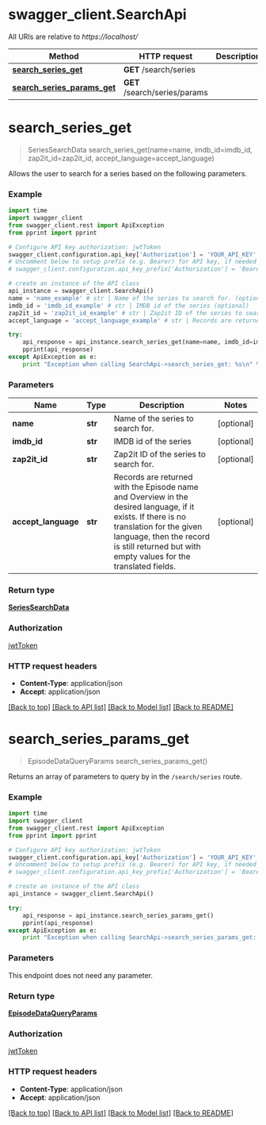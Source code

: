 # swagger_client.SearchApi

All URIs are relative to *https://localhost/*

Method | HTTP request | Description
------------- | ------------- | -------------
[**search_series_get**](SearchApi.md#search_series_get) | **GET** /search/series | 
[**search_series_params_get**](SearchApi.md#search_series_params_get) | **GET** /search/series/params | 


# **search_series_get**
> SeriesSearchData search_series_get(name=name, imdb_id=imdb_id, zap2it_id=zap2it_id, accept_language=accept_language)



Allows the user to search for a series based on the following parameters.

### Example 
```python
import time
import swagger_client
from swagger_client.rest import ApiException
from pprint import pprint

# Configure API key authorization: jwtToken
swagger_client.configuration.api_key['Authorization'] = 'YOUR_API_KEY'
# Uncomment below to setup prefix (e.g. Bearer) for API key, if needed
# swagger_client.configuration.api_key_prefix['Authorization'] = 'Bearer'

# create an instance of the API class
api_instance = swagger_client.SearchApi()
name = 'name_example' # str | Name of the series to search for. (optional)
imdb_id = 'imdb_id_example' # str | IMDB id of the series (optional)
zap2it_id = 'zap2it_id_example' # str | Zap2it ID of the series to search for. (optional)
accept_language = 'accept_language_example' # str | Records are returned with the Episode name and Overview in the desired language, if it exists. If there is no translation for the given language, then the record is still returned but with empty values for the translated fields. (optional)

try: 
    api_response = api_instance.search_series_get(name=name, imdb_id=imdb_id, zap2it_id=zap2it_id, accept_language=accept_language)
    pprint(api_response)
except ApiException as e:
    print "Exception when calling SearchApi->search_series_get: %s\n" % e
```

### Parameters

Name | Type | Description  | Notes
------------- | ------------- | ------------- | -------------
 **name** | **str**| Name of the series to search for. | [optional] 
 **imdb_id** | **str**| IMDB id of the series | [optional] 
 **zap2it_id** | **str**| Zap2it ID of the series to search for. | [optional] 
 **accept_language** | **str**| Records are returned with the Episode name and Overview in the desired language, if it exists. If there is no translation for the given language, then the record is still returned but with empty values for the translated fields. | [optional] 

### Return type

[**SeriesSearchData**](SeriesSearchData.md)

### Authorization

[jwtToken](../README.md#jwtToken)

### HTTP request headers

 - **Content-Type**: application/json
 - **Accept**: application/json

[[Back to top]](#) [[Back to API list]](../README.md#documentation-for-api-endpoints) [[Back to Model list]](../README.md#documentation-for-models) [[Back to README]](../README.md)

# **search_series_params_get**
> EpisodeDataQueryParams search_series_params_get()



Returns an array of parameters to query by in the `/search/series` route.

### Example 
```python
import time
import swagger_client
from swagger_client.rest import ApiException
from pprint import pprint

# Configure API key authorization: jwtToken
swagger_client.configuration.api_key['Authorization'] = 'YOUR_API_KEY'
# Uncomment below to setup prefix (e.g. Bearer) for API key, if needed
# swagger_client.configuration.api_key_prefix['Authorization'] = 'Bearer'

# create an instance of the API class
api_instance = swagger_client.SearchApi()

try: 
    api_response = api_instance.search_series_params_get()
    pprint(api_response)
except ApiException as e:
    print "Exception when calling SearchApi->search_series_params_get: %s\n" % e
```

### Parameters
This endpoint does not need any parameter.

### Return type

[**EpisodeDataQueryParams**](EpisodeDataQueryParams.md)

### Authorization

[jwtToken](../README.md#jwtToken)

### HTTP request headers

 - **Content-Type**: application/json
 - **Accept**: application/json

[[Back to top]](#) [[Back to API list]](../README.md#documentation-for-api-endpoints) [[Back to Model list]](../README.md#documentation-for-models) [[Back to README]](../README.md)

